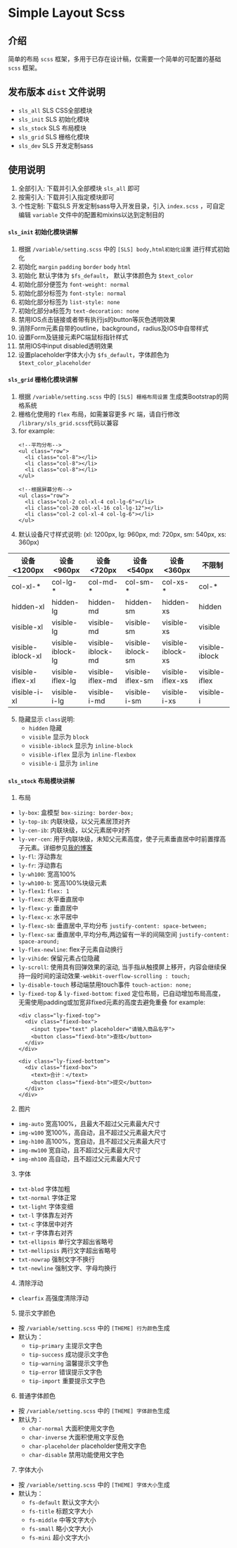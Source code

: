 # Simple Layout Scss

## 介绍
简单的布局 ``scss`` 框架，多用于已存在设计稿，仅需要一个简单的可配置的基础 ``scss`` 框架。

## 发布版本 ``dist`` 文件说明

- ``sls_all``   SLS CSS全部模块
- ``sls_init``  SLS 初始化模块
- ``sls_stock`` SLS 布局模块
- ``sls_grid``  SLS 栅格化模块
- ``sls_dev``   SLS 开发定制sass

## 使用说明

1.  全部引入: 下载并引入全部模块 ``sls_all`` 即可
2.  按需引入: 下载并引入指定模块即可
3.  个性定制: 下载SLS 开发定制sass导入开发目录，引入 ``index.scss`` ，可自定编辑 ``variable`` 文件中的配置和mixins以达到定制目的

#### ``sls_init`` 初始化模块讲解
1. 根据 ``/variable/setting.scss`` 中的 ``[SLS] body,html初始化设置`` 进行样式初始化
2. 初始化 ``margin`` ``padding`` ``border`` ``body`` ``html``
3. 初始化 默认字体为 ``$fs_default``， 默认字体颜色为 ``$text_color``
4. 初始化部分便签为 ``font-weight: normal``
5. 初始化部分标签为 ``font-style: normal``
6. 初始化部分标签为 ``list-style: none``
6. 初始化部分a标签为 ``text-decoration: none``
7. 禁用IOS点击链接或者带有执行js的button等灰色透明效果
8. 消除Form元素自带的outline，background，radius及IOS中自带样式
9. 设置Form及链接元素PC端鼠标指针样式
9. 禁用IOS中input disabled透明效果
10. 设置placeholder字体大小为 ``$fs_default``，字体颜色为 ``$text_color_placeholder``

#### ``sls_grid`` 栅格化模块讲解
1. 根据 ``/variable/setting.scss`` 中的 ``[SLS] 栅格布局设置`` 生成类Bootstrap的网格系统
2. 栅格化使用的 ``flex`` 布局，如需兼容更多 ``PC`` 端，请自行修改 ``/library/sls_grid.scss``代码以兼容
3. for example:
    ```
    <!--平均分布-->
    <ul class="row">
      <li class="col-8"></li>
      <li class="col-8"></li>
      <li class="col-8"></li>
    </ul>

    <!--根据屏幕分布-->
    <ul class="row">
      <li class="col-2 col-xl-4 col-lg-6"></li>
      <li class="col-20 col-xl-16 col-lg-12"></li>
      <li class="col-2 col-xl-4 col-lg-6"></li>
    </ul>
    ```
4. 默认设备尺寸样式说明: (xl: 1200px, lg: 960px, md: 720px, sm: 540px, xs: 360px)

设备<1200px | 设备<960px |  设备<720px  | 设备<540px | 设备<360px | 不限制
-|-|-|-|-|-
col-xl-* | col-lg-* | col-md-* | col-sm-* | col-xs-* | col-*
hidden-xl | hidden-lg | hidden-md | hidden-sm | hidden-xs | hidden
visible-xl | visible-lg | visible-md | visible-sm | visible-xs | visible
visible-iblock-xl | visible-iblock-lg | visible-iblock-md | visible-iblock-sm | visible-iblock-xs | visible-iblock
visible-iflex-xl | visible-iflex-lg | visible-iflex-md | visible-iflex-sm | visible-iflex-xs | visible-iflex
visible-i-xl | visible-i-lg | visible-i-md | visible-i-sm | visible-i-xs | visible-i

5. 隐藏显示 ``class``说明:
    - ``hidden`` 隐藏
    - ``visible`` 显示为 ``block``
    - ``visible-iblock`` 显示为 ``inline-block``
    - ``visible-iflex`` 显示为 ``inline-flexbox``
    - ``visible-i`` 显示为 ``inline``

#### ``sls_stock`` 布局模块讲解

1. 布局
  - ``ly-box``: 盒模型 ``box-sizing: border-box;``
  - ``ly-top-ib``: 内联块级，以父元素居顶对齐
  - ``ly-cen-ib``: 内联块级，以父元素居中对齐
  - ``ly-ver-cen``: 用于内联块级，未知父元素高度，使子元素垂直居中时前置撑高子元素。详细参见[我的博客](https://www.cnblogs.com/leona-d/p/10455791.html)
  - ``ly-fl``: 浮动靠左
  - ``ly-fr``: 浮动靠右
  - ``ly-wh100``: 宽高100%
  - ``ly-wh100-b``: 宽高100%块级元素
  - ``ly-flex1``: ``flex: 1``
  - ``ly-flexc``: 水平垂直居中
  - ``ly-flexc-y``: 垂直居中
  - ``ly-flexc-x``: 水平居中
  - ``ly-flexc-sb``: 垂直居中,平均分布 ``justify-content: space-between;``
  - ``ly-flexc-sa``: 垂直居中,平均分布,两边留有一半的间隔空间 ``justify-content: space-around;``
  - ``ly-flex-newline``: flex子元素自动换行
  - ``ly-vihide``: 保留元素占位隐藏
  - ``ly-scroll``: 使用具有回弹效果的滚动, 当手指从触摸屏上移开，内容会继续保持一段时间的滚动效果``-webkit-overflow-scrolling : touch;``
  - ``ly-disable-touch`` 移动端禁用touch事件 ``touch-action: none;``
  - ``ly-fixed-top`` & ``ly-fixed-bottom``: ``fixed`` 定位布局，已自动增加布局高度，无需使用padding或加宽非fixed元素的高度去避免重叠
    for example:
    ```
    <div class="ly-fixed-top">
      <div class="fiexd-box">
        <input type="text" placeholder="请输入商品名字">
        <button class="fiexd-btn">查找</button>
      </div>
    </div>

    <div class="ly-fixed-bottom">
      <div class="fiexd-box">
        <text>合计：</text>
        <button class="fiexd-btn">提交</button>
      </div>
    </div>
    ```

2. 图片
  - ``img-auto`` 宽高100%，且最大不超过父元素最大尺寸
  - ``img-w100`` 宽100%，高自动，且不超过父元素最大尺寸
  - ``img-h100`` 高100%，宽自动，且不超过父元素最大尺寸
  - ``img-mw100`` 宽自动，且不超过父元素最大尺寸
  - ``img-mh100`` 高自动，且不超过父元素最大尺寸

3. 字体
  - ``txt-blod`` 字体加粗
  - ``txt-normal`` 字体正常
  - ``txt-light`` 字体变细
  - ``txt-l`` 字体靠左对齐
  - ``txt-c`` 字体居中对齐
  - ``txt-r`` 字体靠右对齐
  - ``txt-ellipsis`` 单行文字超出省略号
  - ``txt-mellipsis`` 两行文字超出省略号
  - ``txt-nowrap`` 强制文字不换行
  - ``txt-newline`` 强制文字、字母均换行

4. 清除浮动
  - ``clearfix`` 高强度清除浮动

5. 提示文字颜色
  - 按 ``/variable/setting.scss`` 中的 ``[THEME] 行为颜色``生成
  - 默认为：
    - ``tip-primary`` 主提示文字色
    - ``tip-success`` 成功提示文字色
    - ``tip-warning`` 温馨提示文字色
    - ``tip-error``   错误提示文字色
    - ``tip-import``  重要提示文字色

6. 普通字体颜色
  - 按 ``/variable/setting.scss`` 中的 ``[THEME] 字体颜色``生成
  - 默认为：
    - ``char-normal`` 大面积使用文字色
    - ``char-inverse`` 大面积使用文字反色
    - ``char-placeholder`` placeholder使用文字色
    - ``char-disable`` 禁用功能使用文字色

7. 字体大小
  - 按 ``/variable/setting.scss`` 中的 ``[THEME] 字体大小``生成
  - 默认为：
    - ``fs-default`` 默认文字大小
    - ``fs-title``   标题文字大小
    - ``fs-middle``  中等文字大小
    - ``fs-small``   略小文字大小
    - ``fs-mini``    超小文字大小
